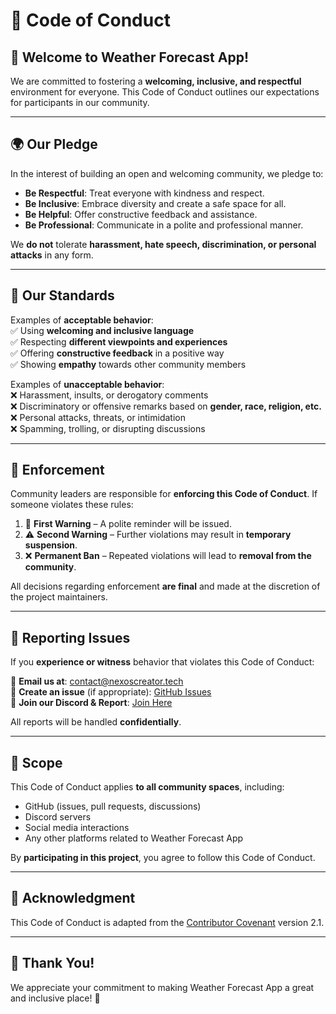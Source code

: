 # 📜 Code of Conduct

## 👋 Welcome to Weather Forecast App!

We are committed to fostering a **welcoming, inclusive, and respectful** environment for everyone. This Code of Conduct outlines our expectations for participants in our community.

---

## 🌍 Our Pledge

In the interest of building an open and welcoming community, we pledge to:

- **Be Respectful**: Treat everyone with kindness and respect.
- **Be Inclusive**: Embrace diversity and create a safe space for all.
- **Be Helpful**: Offer constructive feedback and assistance.
- **Be Professional**: Communicate in a polite and professional manner.

We **do not** tolerate **harassment, hate speech, discrimination, or personal attacks** in any form.

---

## 🚀 Our Standards

Examples of **acceptable behavior**:  
✅ Using **welcoming and inclusive language**  
✅ Respecting **different viewpoints and experiences**  
✅ Offering **constructive feedback** in a positive way  
✅ Showing **empathy** towards other community members

Examples of **unacceptable behavior**:  
❌ Harassment, insults, or derogatory comments  
❌ Discriminatory or offensive remarks based on **gender, race, religion, etc.**  
❌ Personal attacks, threats, or intimidation  
❌ Spamming, trolling, or disrupting discussions

---

## 👮 Enforcement

Community leaders are responsible for **enforcing this Code of Conduct**. If someone violates these rules:

1. 🚨 **First Warning** – A polite reminder will be issued.
2. ⚠️ **Second Warning** – Further violations may result in **temporary suspension**.
3. ❌ **Permanent Ban** – Repeated violations will lead to **removal from the community**.

All decisions regarding enforcement **are final** and made at the discretion of the project maintainers.

---

## 📢 Reporting Issues

If you **experience or witness** behavior that violates this Code of Conduct:

📩 **Email us at**: [contact@nexoscreator.tech](mailto:contact@nexoscreator.tech)  
📝 **Create an issue** (if appropriate): [GitHub Issues](https://github.com/nexoscreator/Web-Weather-Forecast-Starter/issues)  
💬 **Join our Discord & Report**: [Join Here](https://discord.gg/H7pVc9aUK2)

All reports will be handled **confidentially**.

---

## 🌟 Scope

This Code of Conduct applies **to all community spaces**, including:

- GitHub (issues, pull requests, discussions)
- Discord servers
- Social media interactions
- Any other platforms related to Weather Forecast App

By **participating in this project**, you agree to follow this Code of Conduct.

---

## 🙏 Acknowledgment

This Code of Conduct is adapted from the [Contributor Covenant](https://www.contributor-covenant.org/version/2/1/code_of_conduct/) version 2.1.

---

## 💖 Thank You!

We appreciate your commitment to making Weather Forecast App a great and inclusive place! 🚀
